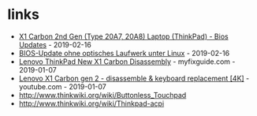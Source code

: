 # links

* [X1 Carbon 2nd Gen (Type 20A7, 20A8) Laptop (ThinkPad) - Bios Updates](https://pcsupport.lenovo.com/de/en/products/laptops-and-netbooks/thinkpad-x-series-laptops/thinkpad-x1-carbon-type-20a7-20a8/downloads/ds039783) - 2019-02-16
* [BIOS-Update ohne optisches Laufwerk unter Linux](https://thinkwiki.de/BIOS-Update_ohne_optisches_Laufwerk_unter_Linux#El_Torito_Image_auf_USB-Stick_.28nur_UEFI.29) - 2019-02-16
* [Lenovo ThinkPad New X1 Carbon Disassembly](http://www.myfixguide.com/manual/lenovo-thinkpad-x1-carbon-disassembly-2/) - myfixguide.com - 2019-01-07
* [Lenovo X1 Carbon gen 2 - disassemble & keyboard replacement [4K]](https://www.youtube.com/watch?v=JqYjJfRgBqY) - youtube.com - 2019-01-07
* http://www.thinkwiki.org/wiki/Buttonless_Touchpad
* http://www.thinkwiki.org/wiki/Thinkpad-acpi
